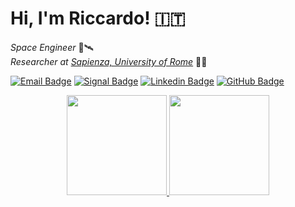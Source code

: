 # Hi, I'm Riccardo! :it:

_Space Engineer_ :rocket::artificial_satellite:\
_Researcher at [Sapienza, University of Rome](https://www.uniroma1.it/)_ :mage_man:

[![Email Badge](https://img.shields.io/badge/-Email-5734C4?style=flat-square&logo=mail.ru)](mailto:me@astrorick.space)
[![Signal Badge](https://img.shields.io/badge/-Signal-3A76F0?style=flat-square&logo=signal&logoColor=white)](https://signal.me/#eu/Lm5t6fHJmkwj8yqIW9inyqUxhdBbV17xk4tNdzqVIJ-bviFHgc9Ava465AF6xaup)
[![Linkedin Badge](https://img.shields.io/badge/-Linkedin-0077B5?style=flat-square&logo=Linkedin)](https://www.linkedin.com/in/astrorick/)
[![GitHub Badge](https://img.shields.io/badge/-GitHub-4E5766?style=flat-square&logo=github)](https://github.com/astrorick)

<p align="center">
  <a href="https://github.com/anuraghazra/github-readme-stats">
    <img height="160" src="https://github-readme-stats.vercel.app/api/?username=astrorick&theme=react" />
  </a>
  <a href="https://github.com/anuraghazra/github-readme-stats">
    <img height="160" src="https://github-readme-stats.vercel.app/api/top-langs?username=astrorick&layout=compact&theme=react" />
  </a>
</p>
